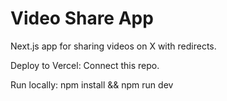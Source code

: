 # Video Share App

Next.js app for sharing videos on X with redirects.

Deploy to Vercel: Connect this repo.

Run locally: npm install && npm run dev
